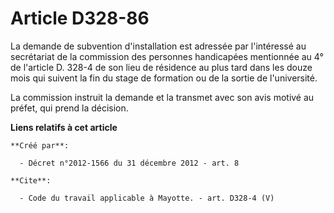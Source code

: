 # Article D328-86

La demande de subvention d'installation est adressée par l'intéressé au secrétariat de la commission des personnes
handicapées mentionnée au 4° de l'article D. 328-4 de son lieu de résidence au plus tard dans les douze mois qui suivent la
fin du stage de formation ou de la sortie de l'université. 

La commission instruit la demande et la transmet avec son avis motivé au préfet, qui prend la décision.

**Liens relatifs à cet article**

	**Créé par**:

	  - Décret n°2012-1566 du 31 décembre 2012 - art. 8

	**Cite**:

	  - Code du travail applicable à Mayotte. - art. D328-4 (V)
